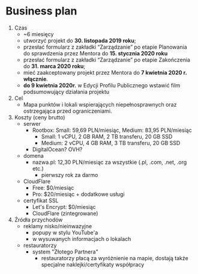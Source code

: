 # Business plan

1. Czas
    * ~6 miesięcy
    * utworzyć projekt do **30. listopada 2019 roku**;
    * przesłać formularz z zakładki “Zarządzanie” po etapie Planowania do sprawdzenia przez Mentora do **15. stycznia 2020 roku**
    * przesłać formularz z zakładki “Zarządzanie” po etapie Zakończenia do **31. marca 2020 roku**;
    * mieć zaakceptowany projekt przez Mentora do **7 kwietnia 2020 r. włącznie**.
    * **do 9 kwietnia 2020r.** w Edycji Profilu Publicznego wstawić film podsumowujący działania projektu
2. Cel
    * Mapa punktów i lokali wspierających niepełnosprawnych oraz ostrzegająca przed ograniczeniami.
3. Koszty (ceny brutto)
    * serwer
        * Rootbox: Small: 59,69 PLN/miesiąc, Medium: 83,95 PLN/miesiąc
            * Small: 1 vCPU, 2 GB RAM, 2 TB transferu, 20 GB SSD
            * Medium: 2 vCPU, 4 GB RAM, 3 TB transferu, 20 GB SSD
        * DigitalOcean? OVH?
    * domena
        * nazwa.pl: 12,30 PLN/miesiąc za wszystkie (.pl, .com, .net, .org etc.)
            * pierwszy rok za darmo
    * CloudFlare
        * Free: $0/miesiąc
        * Pro: $20/miesiąc + dodatkowe usługi
    * certyfikat SSL
        * Let's Encrypt: $0/miesiąc
        * CloudFlare (zintegrowane)
4. Źródła przychodów
    * reklamy nisko/nieinwazyjne
        * popupy w stylu YouTube'a
        * w wysuwanych informacjach o lokalach
    * restauratorzy
        * system "Złotego Partnera"
            * restauratorzy płacą za wyróżnienie na mapie, dostają także specjalne naklejki/certyfikaty współpracy
            
